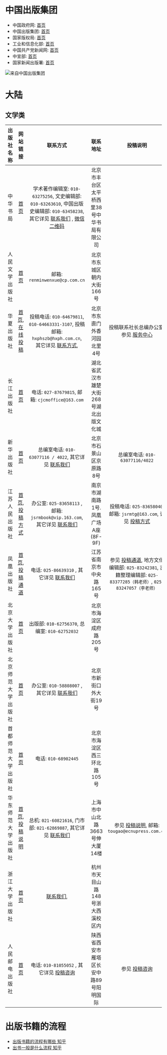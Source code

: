 
# 中国出版集团

- 中国政府网: [首页](http://www.gov.cn/)
- 中国出版集团: [首页](http://cn.cnpubg.com/)
- 国家版权局: [首页](http://www.ncac.gov.cn/)
- 工业和信息化部: [首页](http://www.miit.gov.cn/)
- 中国共产党新闻网: [首页](http://cpc.people.com.cn/)
- 中宣部: [首页](http://cpc.people.com.cn/)
- 国家新闻出版署: [首页](http://www.nppa.gov.cn/)

![来自中国出版集团](https://img-blog.csdnimg.cn/20201029202845596.jpg?x-oss-process=image/watermark,type_ZmFuZ3poZW5naGVpdGk,shadow_10,text_aHR0cHM6Ly9ibG9nLmNzZG4ubmV0L3UwMTEzMzU2MTY=,size_16,color_FFFFFF,t_70#pic_center)


# 大陆
## 文学类

|   出版社名称   |                                            网站链接                                             |                                                                                                                                         联系方式                                                                                                                                          |          联系地址          |                                                             投稿说明                                                             |
|:---------:|:-------------------------------------------------------------------------------------------:|:-------------------------------------------------------------------------------------------------------------------------------------------------------------------------------------------------------------------------------------------------------------------------------------:|:----------------------:|:----------------------------------------------------------------------------------------------------------------------------:|
|   中华书局    |                     [首页](http://www.zhbc.com.cn/zhsj/fg/home/home.html)                     | 学术著作编辑室: ``010-63275256``, 文史编辑部: ``010-63263610``, 中国出版史编辑部: ``010-63458238``, 其它详见 [联系我们](http://www.zhbc.com.cn/zhsj/fg/news/guide.html?newsid=4028828951a31f500151a3424b1a000b) , [微信二维码](http://www.zhbc.com.cn/zhsj/fg/news/guide.html?newsid=40288596533075ad015330d67add0078) | 北京市丰台区太平桥西里38号中华书局有限公司 |                                                                                                                              |
|  人民文学出版社  |                                 [首页](http://www.rw-cn.com/)                                 |                                                                                                                            邮箱: ``renminwenxue@cp.com.cn``                                                                                                                             |     北京市东城区朝内大街166号     |                                                                                                                              |
|   华夏出版社   |      [首页](http://www.hxph.com.cn/), [在线投稿](http://www.hxph.com.cn/service/index.jhtml)      |                                                                            投稿电话: ``010-64679811``,  ``010-64663331-3107``, 投稿邮箱: ``hxphszb@hxph.com.cn``, 其它详见 [联系方式](http://www.hxph.com.cn/llfs.jhtml),                                                                             |     北京市东直门外香河园北里4号     |                              投稿联系社长总编办公室, 参见 [服务中心](http://www.hxph.com.cn/service/index.jhtml)                              |
|   长江出版社   |                          [首页](https://www.cjcb.com.cn/index.html)                           |                                                                                                                   电话: ``027-87679815``, 邮箱: ``cjcmoffice@163.com``                                                                                                                    | 湖北省武汉市雄楚大街268号湖北出版文化城  |                                                                                                                              |
|   新华出版社   |                               [首页](http://www.xinhuapub.com/)                               |                                                                                       总编室电话: ``010-63077116 / 4022``, 其它详见 [联系我们](http://www.xinhuanet.com/publish/2019-08/08/c_1210233933.htm)                                                                                       |      北京市石景山区京原路8号      |                                                 总编室电话: ``010-63077116/4022``                                                 |
|  江苏人民出版社  |         [首页](http://www.jspph.com/), [投稿方式](http://www.jspph.com/Html/Article/92/)          |                                                                                       办公室: ``025-83658113`` , 邮箱: ``jsrmbook@vip.163.com``, 其它详见 [联系我们](http://www.jspph.com/Html/Article/26/)                                                                                        | 南京市湖南路1号.凤凰广场A座(8F-9F) |               投稿电话: ``025-83658040``, 邮箱: ``jsrmtg@163.com``, 详见 [投稿方式](http://www.jspph.com/Html/Article/92/)               |
|   凤凰出版社   |            [首页](http://www.fhcbs.com/), [投稿通道](http://www.fhcbs.com/lxwm_4.php)             |                                                                                                          电话: ``025-86639310`` , 其它详见 [联系我们](http://www.fhcbs.com/lxwm_3.php)                                                                                                          |     江苏省南京市中央路165号      | 参见 [投稿通道](http://www.fhcbs.com/lxwm_4.php), 地方文化编辑部: ``025-83242381``, 古籍整理编辑部: ``025-83377285（韩老师）``, ``025-83247057（李老师）`` |
|  北京大学出版社  |                                  [首页](http://www.pup.cn/)                                   |                                                                                                                     出版部: ``010-62756370``, 总编室: ``010-62752032``                                                                                                                      |     北京市海淀区成府路205号      |                                                                                                                              |
| 北京师范大学出版社 |                                 [首页](http://www.bnup.com/)                                  |                                                                                                       办公室: ``010-58808007`` , 其它详见 [联系我们](http://www.bnup.com/index.php?id=119)                                                                                                       |      北京市新街口外大街19号      |                                                                                                                              |
| 首都师范大学出版社 |                          [首页](https://cnupn.cnu.edu.cn/index.htm)                           |                                                                                                                                 电话: ``010-68902445``                                                                                                                                  |    北京市海淀区西三环北路105号     |                                                                                                                              |
| 华东师范大学出版社 | [首页](http://www.ecnupress.com.cn/), [投稿说明](http://www.ecnupress.com.cn/Member/Article.aspx) |                                                                                     总机: ``021-60821616``, 门市部: ``021-62869887``, 其它详见 [联系我们](http://www.ecnupress.com.cn/AboutUs.aspx?cateid=62)                                                                                      |   上海市中山北路3663号伸大厦14楼   |                 参见 [投稿说明](http://www.ecnupress.com.cn/Member/Article.aspx), 邮箱: ``tougao@ecnupress.com.cn``                  |
|  浙江大学出版社  |                             [首页](http://www.press.zju.edu.cn/)                              |                                                                                                                  [联系我们](http://www.press.zju.edu.cn/40895/list.htm),                                                                                                                  |   杭州市天目山路148号浙大西溪校区内   |                                                                                                                              |
|  人民邮电出版社  |                              [首页](https://www.ptpress.com.cn/)                              |                                                                                                         电话: ``010-81055052`` , 其它详见 [投稿咨询](https://www.ptpress.com.cn/author)                                                                                                         |  陕西省西安市雁塔区长安中路89号阳明国际  |                                         参见 [投稿咨询](https://www.ptpress.com.cn/author)                                         |




# 出版书籍的流程

- [出版书籍的流程有哪些 知乎](https://zhuanlan.zhihu.com/p/81985264)
- [出书一般是什么流程 知乎](https://www.zhihu.com/question/20408670)





